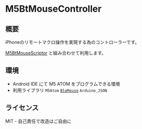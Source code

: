 # M5BtMouseController

## 概要

iPhoneのリモートマクロ操作を実現する為のコントローラーです。

[M5BtMouseScriptor](https://github.com/RAWSEQ/M5BtMouseScriptor) と組み合わせて利用します。

## 環境

- Android IDE にて M5 ATOM をプログラムできる環境
- 利用ライブラリ `M5Atom` [`BleMouse`](https://github.com/T-vK/ESP32-BLE-Mouse) `Arduino_JSON`

## ライセンス

MIT - 自己責任で改造はご自由に

